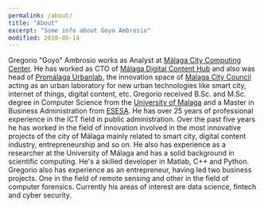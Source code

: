 ```yaml
---
permalink: /about/
title: "About"
excerpt: "Some info about Goyo Ambrosio"
modified: 2018-05-14
---
```


Gregorio "Goyo" Ambrosio works as Analyst at [Málaga City Computing
Center](http://cemi.malaga.eu/). He has worked as CTO of [Málaga Digital Content
Hub](http://www.promalaga.es/polo-de-contenidos-digitales/) and also was head of
[Promálaga Urbanlab](http://www.promalaga.es/promalaga-urbanlab-2/), the
innovation space of [Malaga City Council](http://www.malaga.eu/) acting as an
urban laboratory for new urban technologies like smart city, internet of things,
digital content, etc. Gregorio received B.Sc. and M.Sc. degree in Computer
Science from the [University of Malaga](http://www.uma.es/) and a Master in
Business Administration from [ESESA](https://www.esesa.eu/). He has over 25
years of professional experience in the ICT field in public administration. Over
the past five years he has worked in the field of innovation involved in the
most innovative projects of the city of Málaga mainly related to smart city,
digital content industry, entrepreneurship and so on. He also has experience as
a researcher at the University of Málaga and has a solid background in
scientific computing. He's a skilled developer in Matlab, C++ and Python.
Gregorio also has experience as an entrepreneur, having led two business
projects. One in the field of remote sensing and other in the field of computer
forensics. Currently his areas of interest are data science, fintech and cyber
security.
